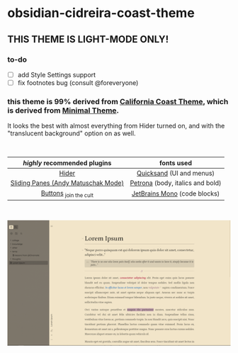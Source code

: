 # obsidian-cidreira-coast-theme

## THIS THEME IS LIGHT-MODE ONLY!

### to-do
- [ ] add Style Settings support
- [ ] fix footnotes bug (consult @foreveryone)

### this theme is 99% derived from [California Coast Theme](https://github.com/mgmeyers/obsidian-california-coast-theme), which is derived from [Minimal Theme](https://github.com/kepano/obsidian-minimal).

It looks the best with almost everything from Hider turned on, and with the "translucent background" option on as well.

<br>

***highly*** recommended plugins| fonts used |
:--------------------------------:|:--------:|
[Hider](https://github.com/kepano/obsidian-hider)| [Quicksand](https://fonts.google.com/specimen/Quicksand) (UI and menus) |
[Sliding Panes (Andy Matuschak Mode)](https://github.com/deathau/sliding-panes-obsidian)| [Petrona](https://fonts.google.com/specimen/Petrona) (body, italics and bold) |
[Buttons](https://github.com/shabegom/buttons) <sub>join the cult</sub>| [JetBrains Mono](https://fonts.google.com/specimen/JetBrains+Mono) (code blocks) |

<br>

![screenshot](screenshot.png)
